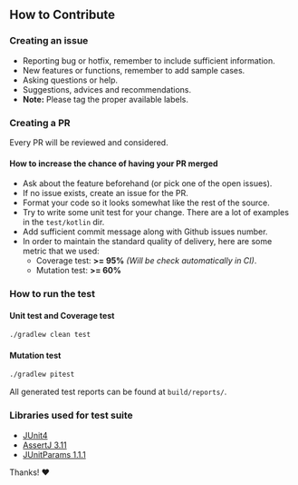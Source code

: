 ## How to Contribute


### Creating an issue
* Reporting bug or hotfix, remember to include sufficient information.
* New features or functions, remember to add sample cases.
* Asking questions or help.
* Suggestions, advices and recommendations.
* __Note:__ Please tag the proper available labels.


### Creating a PR
Every PR will be reviewed and considered.


#### How to increase the chance of having your PR merged

* Ask about the feature beforehand (or pick one of the open issues).
* If no issue exists, create an issue for the PR.
* Format your code so it looks somewhat like the rest of the source.
* Try to write some unit test for your change. There are a lot of examples in the `test/kotlin` dir.
* Add sufficient commit message along with Github issues number.
* In order to maintain the standard quality of delivery, here are some metric that we used:
	* Coverage test: __>= 95%__ _(Will be check automatically in CI)_.
	* Mutation test: __>= 60%__


### How to run the test

#### Unit test and Coverage test

```bash
./gradlew clean test
```

#### Mutation test

```bash
./gradlew pitest
```

All generated test reports can be found at `build/reports/`.


### Libraries used for test suite

- [JUnit4](https://junit.org/junit4/)
- [AssertJ 3.11](https://joel-costigliola.github.io/assertj/)
- [JUnitParams 1.1.1](http://pragmatists.github.io/JUnitParams/)

Thanks! :heart: